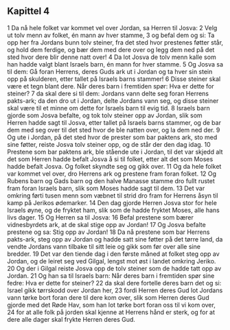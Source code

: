 ## Kapittel 4

1 Da nå hele folket var kommet vel over Jordan, sa Herren til Josva:
2 Velg ut tolv menn av folket, én mann av hver stamme,
3 og befal dem og si: Ta opp her fra Jordans bunn tolv steiner, fra det sted hvor prestenes føtter står, og hold dem ferdige, og bær dem med dere over og legg dem ned på det sted hvor dere blir denne natt over!
4 Da lot Josva de tolv menn kalle som han hadde valgt blant Israels barn, én mann for hver stamme.
5 Og Josva sa til dem: Gå foran Herrens, deres Guds ark ut i Jordan og ta hver sin stein opp på skulderen, etter tallet på Israels barns stammer!
6 Disse steiner skal være et tegn blant dere. Når deres barn i fremtiden spør: Hva er dette for steiner?
7 da skal dere si til dem: Jordans vann delte seg foran Herrens pakts-ark; da den dro ut i Jordan, delte Jordans vann seg, og disse steiner skal være til et minne om dette for Israels barn til evig tid.
8 Israels barn gjorde som Josva befalte, og tok tolv steiner opp av Jordan, slik som Herren hadde sagt til Josva, etter tallet på Israels barns stammer, og de bar dem med seg over til det sted hvor de ble natten over, og la dem ned der.
9 Og ute i Jordan, på det sted hvor de prester som bar paktens ark, sto med sine føtter, reiste Josva tolv steiner opp, og de står der den dag idag.
10 Prestene som bar paktens ark, ble stående ute i Jordan, til det var skjedd alt det som Herren hadde befalt Josva å si til folket, etter alt det som Moses hadde befalt Josva. Og folket skyndte seg og gikk over.
11 Og da hele folket var kommet vel over, dro Herrens ark og prestene fram foran folket.
12 Og Rubens barn og Gads barn og den halve Manasse stamme dro fullt rustet fram foran Israels barn, slik som Moses hadde sagt til dem.
13 Det var omkring førti tusen menn som væbnet til strid dro fram for Herrens åsyn til kamp på Jerikos ødemarker.
14 Den dag gjorde Herren Josva stor for hele Israels øyne, og de fryktet ham, slik som de hadde fryktet Moses, alle hans livs dager.
15 Og Herren sa til Josva:
16 Befal prestene som bærer vidnesbyrdets ark, at de skal stige opp av Jordan!
17 Og Josva befalte prestene og sa: Stig opp av Jordan!
18 Da nå prestene som bar Herrens pakts-ark, steg opp av Jordan og hadde satt sine føtter på det tørre land, da vendte Jordans vann tilbake til sitt leie og gikk som før over alle sine bredder.
19 Det var den tiende dag i den første måned at folket steg opp av Jordan, og de leiret seg ved Gilgal, lengst mot øst i landet omkring Jeriko.
20 Og der i Gilgal reiste Josva opp de tolv steiner som de hadde tatt opp av Jordan.
21 Og han sa til Israels barn: Når deres barn i fremtiden spør sine fedre: Hva er dette for steiner?
22 da skal dere fortelle deres barn det og si: Israel gikk tørrskodd over Jordan her,
23 fordi Herren deres Gud lot Jordans vann tørke bort foran dere til dere kom over, slik som Herren deres Gud gjorde med det Røde Hav, som han lot tørke bort foran oss til vi kom over,
24 for at alle folk på jorden skal kjenne at Herrens hånd er sterk, og for at dere alle dager skal frykte Herren deres Gud.
